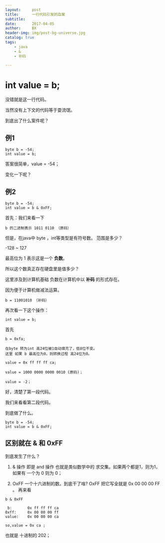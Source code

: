 ```yaml
---
layout:     post
title:      一行代码引发的血案
subtitle:   
date:       2017-04-05
author:     BX
header-img: img/post-bg-universe.jpg
catalog: true
tags:
    - java
    - &
    - 补码

---
```


# int value = b;



没错就是这一行代码。

当然没有上下文的代码等于耍流氓。

到底出了什么案件呢？

## 例1
```
byte b = -54;
int value = b;
```
答案很简单，value = -54；

变化一下呢？


## 例2
```
byte b = -54;
int value = b & 0xFF;

```

首先：我们来看一下

 
```
b 的二进制表示 1011 0110 （原码）
```


 
但是，在java中 byte ，int等类型是有符号数。 范围是多少？

-128 ~ 127


最高位为 1 表示这是一个 **负数**。

所以这个数真正存在硬盘里是值多少？

这里涉及到计算机基础 负数在计算机中以 **补码** 的形式存在。

因为便于计算机做减法运算。


```
b = 11001010 （补码）
```


再次看一下这个操作：

```
int value = b;

```
首先 
```
b = 0xfa;
```


    在byte 转为int 高24位被1自动填充了，低8位不变。
    这里 如果 b 最高位为0，则转换过程 高24位为0。


```
value = 0x ff ff ff ca;

value = 1000 0000 0000 0010 (原码)；

value = -2；
```



好，清楚了第一段代码。

我们来看看第二段代码。

到底做了什么。

```
byte b = -54;
int value = b & 0xFF;

```

## 区别就在 & 和 0xFF 

到底发生了什么？ 

1. & 操作 即是 and 操作 也就是类似数学中的 求交集。如果两个都是1，则为1，如果有 一个为 0 则为 0；

2. OxFF 一个十六进制的数。到底干了啥?
   OxFF 把它写全就是 0x 00 00 00 FF 。
再来看


```
b & 0xFF

 b:       0x ff ff ff ca
0xff:     0x 00 00 00 ff
value:    0x 00 00 00 ca
```

    


```
so,value = 0x ca ;
```
 也就是 十进制的 202；

## 